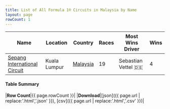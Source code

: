 ```yaml
---
title: List of All Formula 1® Circuits in Malaysia by Name
layout: page
rowCount: 1
---
```


| Name | Location | Country | Races | Most Wins Driver | Wins |
|--|--|--|--|--|--|
| [Sepang International Circuit](/f1/circuits/sepang) | Kuala Lumpur | [Malaysia](/f1/countries/malaysia) | 19 | Sebastian Vettel 🇩🇪 | 4 |

#### Table Summary

|**Row Count**|{{ page.rowCount }}|
|**Download**|[json]({{ page.url | replace:'.html','.json' }}), [csv]({{ page.url | replace:'.html','.csv' }})|
